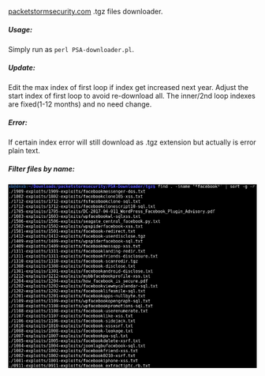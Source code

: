 [packetstormsecurity.com](packetstormsecurity.com) .tgz files downloader.

##### Usage:
Simply run as `perl PSA-downloader.pl`. 

##### Update:
Edit the max index of first loop if index get increased next year. Adjust the start index of first loop to avoid re-download all. The inner/2nd loop indexes are fixed(1-12 months) and no need change.

##### Error:
If certain index error will still download as .tgz extension but actually is error plain text.

##### Filter files by name:

![fb](/fb.png?raw=true "Nothing to say")
